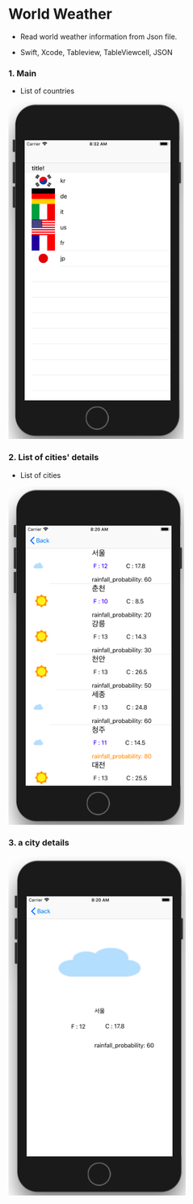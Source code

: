 # World Weather 

- Read world weather information from Json file.

- Swift, Xcode, Tableview, TableViewcell, JSON

  

### 1. Main

- List of countries

![weather1](../img/weather1.png)



### 2. List of cities' details 

- List of cities

![weather2](../img/weather2.png)



### 3. a city details

![weather3](../img/weather3.png)



